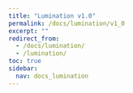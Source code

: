 ```yaml
---
title: "Lumination v1.0"
permalink: /docs/lumination/v1_0
excerpt: ""
redirect_from:
  - /docs/lumination/
  - /lumination/
toc: true
sidebar:
  nav: docs_lumination
---
```

